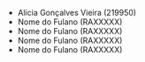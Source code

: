 - Alícia Gonçalves Vieira (219950)
- Nome do Fulano  (RAXXXXX)
- Nome do Fulano  (RAXXXXX)
- Nome do Fulano  (RAXXXXX)
- Nome do Fulano  (RAXXXXX)